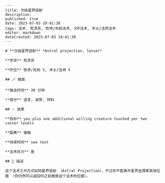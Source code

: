 
    ---
    title: 次级星界投射
    description: 
    published: true
    date: 2023-07-03 19:41:38
    tags: 法术, 死灵系, 牧师/先知法术, 5环法术, 术士/法师法术
    editor: markdown
    dateCreated: 2023-07-03 19:41:38
    ---

    # **次级星界投射** *Astral projection, lesser*

    **学派** 死灵系 

    **环位** 牧师/先知 5, 术士/法师 5

    ## 🪄 施放

    **施法时间** 30 分钟

    **成分** 语言, 姿势, 材料

    ## ✨ 效果 

    **目标** you plus one additional willing creature touched per two caster levels 

    **距离** 接触  

    **持续时间** see text 

    **法术抗力** 是

    ## 📖 描述

    这个法术工作方式如同星界投射 （Astral Projection），不过你不能离开星界去探索其他位面 （你仍然可以返回你之前施放这个法术的位面）。
    
